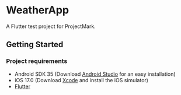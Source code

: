 # WeatherApp

A Flutter test project for ProjectMark.

## Getting Started

### Project requirements

- Android SDK 35 (Download [Android Studio](https://developer.android.com/studio) for an easy installation)
- iOS 17.0 (Download [Xcode](https://developer.apple.com/xcode/) and install the iOS simulator)
- [Flutter](https://docs.flutter.dev/get-started/install)

